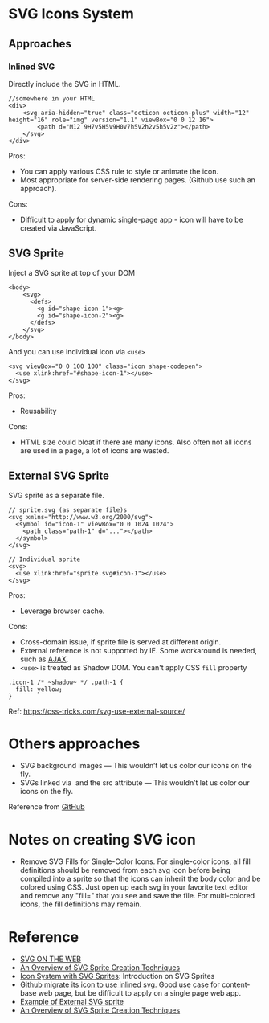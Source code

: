# SVG Icons System

## Approaches

### Inlined SVG
Directly include the SVG in HTML.

```
//somewhere in your HTML
<div>
	<svg aria-hidden="true" class="octicon octicon-plus" width="12" height="16" role="img" version="1.1" viewBox="0 0 12 16">
	    <path d="M12 9H7v5H5V9H0V7h5V2h2v5h5v2z"></path>
	</svg>
</div>
```

Pros:
- You can apply various CSS rule to style or animate the icon.
- Most appropriate for server-side rendering pages. (Github use such an approach).

Cons: 
- Difficult to apply for dynamic single-page app - icon will have to be created via JavaScript.


## SVG Sprite
Inject a SVG sprite at top of your DOM

```
<body>
	<svg>
	  <defs>
	    <g id="shape-icon-1"><g>
	    <g id="shape-icon-2"><g>
	  </defs>
	</svg>
</body>
```

And you can use individual icon via `<use>`
```
<svg viewBox="0 0 100 100" class="icon shape-codepen">
  <use xlink:href="#shape-icon-1"></use>
</svg>
```

Pros: 
- Reusability

Cons:
- HTML size could bloat if there are many icons. Also often not all icons are used in a page, a lot of icons are wasted.

## External SVG Sprite
SVG sprite as a separate file.

```
// sprite.svg (as separate file)s
<svg xmlns="http://www.w3.org/2000/svg">
  <symbol id="icon-1" viewBox="0 0 1024 1024">
    <path class="path-1" d="..."></path>
  </symbol>
</svg>

// Individual sprite
<svg>
  <use xlink:href="sprite.svg#icon-1"></use>
</svg>
```

Pros:
- Leverage browser cache.

Cons:
- Cross-domain issue, if sprite file is served at different origin.
- External reference is not supported by IE. Some workaround is needed, such as [AJAX](https://css-tricks.com/ajaxing-svg-sprite/).
- `<use>` is treated as Shadow DOM. You can't apply CSS `fill` property 

```
.icon-1 /* ~shadow~ */ .path-1 {
  fill: yellow;
}
```

Ref: 
https://css-tricks.com/svg-use-external-source/

# Others approaches 
- SVG background images — This wouldn’t let us color our icons on the fly.
- SVGs linked via <img> and the src attribute — This wouldn’t let us color our icons on the fly.

Reference from [GitHub](https://github.com/blog/2112-delivering-octicons-with-svg)

# Notes on creating SVG icon
- Remove SVG Fills for Single-Color Icons. 
For single-color icons, all fill definitions should be removed from each svg icon before being compiled into a sprite so that the icons can inherit the body color and be colored using CSS. Just open up each svg in your favorite text editor and remove any "fill=" that you see and save the file. For multi-colored icons, the fill definitions may remain.

# Reference
- [SVG ON THE WEB](https://svgontheweb.com)
- [An Overview of SVG Sprite Creation Techniques](https://24ways.org/2014/an-overview-of-svg-sprite-creation-techniques/)
- [Icon System with SVG Sprites](https://css-tricks.com/svg-sprites-use-better-icon-fonts): Introduction on SVG Sprites
- [Github migrate its icon to use inlined svg](https://github.com/blog/2112-delivering-octicons-with-svg). Good use case for content-base web page, but be difficult to apply on a single page web app.
- [Example of External SVG sprite](http://mcraiganthony.github.io/svg-icons)
- [An Overview of SVG Sprite Creation Techniques](https://24ways.org/2014/an-overview-of-svg-sprite-creation-techniques/)




